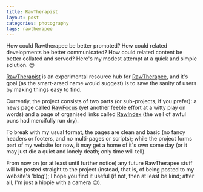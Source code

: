 ```yaml
---
title: RawTherapist
layout: post
categories: photography
tags: rawtherapee
---
```


How could Rawtherapee be better promoted? How could related developments be better communicated? How could related content be better collated and served?  Here's my modest attempt at a quick and simple solution. 😊

[RawTherapist](https://martbetz.github.io/WIP/homepage.html) is an experimental resource hub for [RawTherapee](https://rawtherapee.com), and it's goal (as the smart-arsed name would suggest) is to save the sanity of users by making things easy to find.

Currently, the project consists of two parts (or sub-projects, if you prefer): a news page called [RawFocus](https://martbetz.github.io/WIP/rawfocus.html) (yet another feeble effort at a witty play on words) and a page of organised links called [RawIndex](https://martbetz.github.io/WIP/rawfocus.html) (the well of awful puns had mercifully run dry).

To break with my usual format, the pages are clean and basic (no fancy headers or footers, and no multi-pages or scripts); while the project forms part of my website for now, it may get a home of it's own some day (or it may just die a quiet and lonely death; only time will tell).

From now on (or at least until further notice) any future RawTherapee stuff will be posted straight to the project (instead, that is, of being posted to my website's 'blog'); I hope you find it useful (if not, then at least be kind; after all, I'm just a hippie with a camera 😉).

